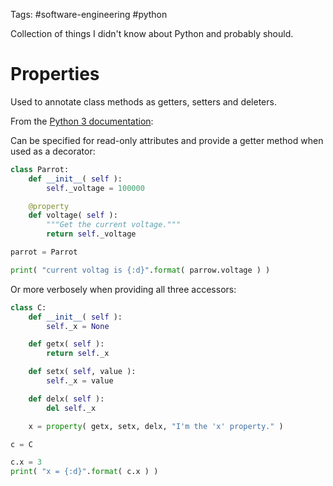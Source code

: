 Tags: #software-engineering #python 

Collection of things I didn't know about Python and probably should.

# Properties
Used to annotate class methods as getters, setters and deleters.

From the [Python 3 documentation](https://docs.python.org/3/library/functions.html#property):

Can be specified for read-only attributes and provide a getter method when used as a decorator:
```python
class Parrot:
    def __init__( self ):
        self._voltage = 100000

    @property
    def voltage( self ):
        """Get the current voltage."""
        return self._voltage

parrot = Parrot

print( "current voltag is {:d}".format( parrow.voltage ) )
```

Or more verbosely when providing all three accessors:
```python
class C:
    def __init__( self ):
        self._x = None

    def getx( self ):
        return self._x

    def setx( self, value ):
        self._x = value

    def delx( self ):
        del self._x

    x = property( getx, setx, delx, "I'm the 'x' property." )

c = C

c.x = 3
print( "x = {:d}".format( c.x ) )
```